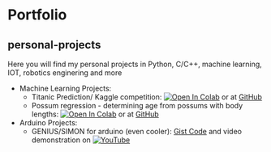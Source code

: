 # Portfolio
## personal-projects
Here you will find my personal projects in Python, C/C++, machine learning, IOT, robotics enginering and more
* Machine Learning Projects:
  * Titanic Prediction/ Kaggle competition: [![Open In Colab](https://colab.research.google.com/assets/colab-badge.svg)](https://colab.research.google.com/drive/1JplhnKgDFo93wqGYIU87cqaWwJc_mUQz#scrollTo=IWcdc_oyTOn3) or at [GitHub](https://github.com/MathLou/Portfolio---personal-projects/blob/main/Titanic_Machine_Learning_from_Disaster-%20Kaggle%20Competition.ipynb)
  * Possum regression - determining age from possums with body lengths:  [![Open In Colab](https://colab.research.google.com/assets/colab-badge.svg)](https://colab.research.google.com/drive/1dpm7HSp94cO9QnyLrSipMUZJ9fJqZtvC#scrollTo=tx8kDI5T2OTw) or at [GitHub](https://github.com/MathLou/Portfolio---personal-projects/blob/main/Possum_Regression.ipynb)
* Arduino Projects: 
  * GENIUS/SIMON for arduino (even cooler): [Gist Code](https://gist.github.com/MathLou/47e0642d71056d93d40f8b1b32f16ae1) and video demonstration on [![YouTube](https://img.shields.io/badge/YouTube-%23FF0000.svg?style=for-the-badge&logo=YouTube&logoColor=white)](https://www.youtube.com/watch?v=o17n-4V4xE0)
